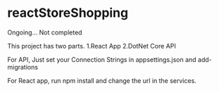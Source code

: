 # reactStoreShopping

Ongoing... Not completed

This project has two parts.
1.React App
2.DotNet Core API

For API, Just set your Connection Strings in appsettings.json and add-migrations

For React app, run npm install and change the url in the services.
